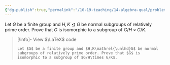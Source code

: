```yaml
---
{"dg-publish":true,"permalink":"/10-19-teaching/14-algebra-qual/problem-bank/pool-problems/group-theory/a-group-isomorphic-to-a-subgroup-of-a-direct-product-of-quotient-groups/","tags":["group_theory"],"updated":"2025-03-18T10:44:08-07:00"}
---
```


Let $G$ be a finite group and $H,K\mathrel{\unlhd}G$ be normal subgroups of relatively prime order. Prove that $G$ is isomorphic to a subgroup of $G/H\times G/K$.

> [!info]- View $\LaTeX$ code
> ```
> Let $G$ be a finite group and $H,K\mathrel{\unlhd}G$ be normal subgroups of relatively prime order. Prove that $G$ is isomorphic to a subgroup of $G/H\times G/K$.
> ```